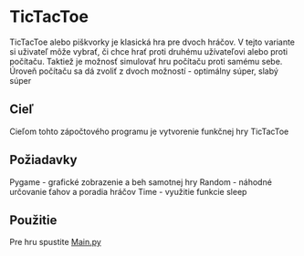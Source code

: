 # TicTacToe
TicTacToe alebo piškvorky je klasická hra pre dvoch hráčov. V tejto variante si uživateľ môže vybrať, či chce hrať proti druhému užívateľovi alebo proti počítaču. Taktiež je možnosť simulovať hru počítaču proti samému sebe.
Úroveň počítaču sa dá zvoliť z dvoch možností - optimálny súper, slabý súper

## Cieľ
Cieľom tohto zápočtového programu je vytvorenie funkčnej hry TicTacToe

## Požiadavky
Pygame - grafické zobrazenie a beh samotnej hry
Random - náhodné určovanie ťahov a poradia hráčov
Time - využitie funkcie sleep

## Použitie
Pre hru spustite [Main.py](TicTacToe/Main.py)
